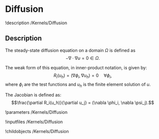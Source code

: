 
# Diffusion
!description /Kernels/Diffusion

## Description

The steady-state diffusion equation on a domain $\Omega$ is defined as
$$-\nabla \cdot \nabla u = 0 \in \Omega.$$

The weak form of this equation, in inner-product notation, is given by:
$$R_i(u_h) = (\nabla \phi_i, \nabla u_h) = 0 \quad \forall  \phi_i, $$
where $\phi_i$ are the test functions and $u_h$ is the finite element solution of $u$.

The Jacobian is defined as:
$$\frac{\partial R_i(u_h)}{\partial u_j} = (\nabla \phi_i, \nabla \psi_j).$$

!parameters /Kernels/Diffusion

!inputfiles /Kernels/Diffusion

!childobjects /Kernels/Diffusion
